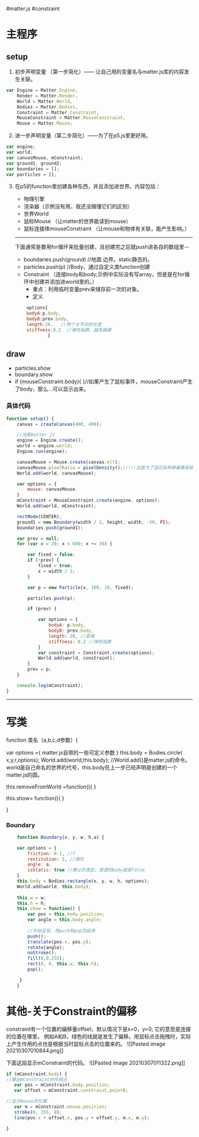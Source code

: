 #matter.js #constraint 

# 主程序
## setup
 1. 初步声明变量 （第一步简化）—— 让自己用的变量名与matter.js库的内容发生关联。
```js
var Engine = Matter.Engine,
    Render = Matter.Render,
    World = Matter.World,
    Bodies = Matter.Bodies,
    Constraint = Matter.Constraint,
    MouseConstraint = Matter.MouseConstraint,
    Mouse = Matter.Mouse;
```

 2. 进一步声明变量（第二步简化）——为了在p5.js里更好用。
 ```js
var engine;
var world;
var canvasMouse, mConstraint;
var ground1, ground2;
var boundaries = [];
var particles = [];
```
3. 在p5的function里创建各种东西，并且添加进世界。内容包括：
	 * 物理引擎
	 * 渲染器（示例没有用，我还没搞懂它们的区别）
	 * 世界World
	 * 鼠标Mouse （让matter的世界能读到mouse）
	 * 鼠标连接体mouseConstraint （让mouse和物体有关联，能产生影响。）

	---
	下面通常是要用for循环来批量创建，且创建完之后就push进各自的数组里--
	 * boundaries.push(ground) //地面 边界。static静态的。
	 * particles.push(p) //Body，通过自定义类function创建
	 * Constraint （连接body和body;示例中实际没有写array，但是是在for循环中创建并添加进world里的。）
		 * 重点：利用临时变量prev来储存前一次的对象。
		 * 定义
		 ``` js
		  options{ 
		  bodyA:p.body,		 
		  bodyB:prev.body,
		  length:20,   //两个关节间的长度
		  stiffness:0.2  //弹性指数，越高越硬
		  		  }
		```		

## draw 
 * particles.show
 * boundary.show
 * if (mouseConstraint.body){   }//如果产生了鼠标事件，mouseConstraint产生了body，那么…可以显示出来。

### 具体代码		
```js
function setup() {
    canvas = createCanvas(400, 400);

    //加载matter.js
    engine = Engine.create();
    world = engine.world;
    Engine.run(engine);

    canvasMouse = Mouse.create(canvas.elt);
    canvasMouse.pixelRatio = pixelDensity();//!!!这是为了适应各种屏幕像素精度的细节写法。pixelDensity()是p5自带的。
    World.add(world, canvasMouse);

    var options = {
        mouse: canvasMouse
    }
    mConstraint = MouseConstraint.create(engine, options);
    World.add(world, mConstraint);

    rectMode(CENTER);
    ground1 = new Boundary(width / 2, height, width, -50, PI);
    boundaries.push(ground1);

    var prev = null;
    for (var x = 20; x < 600; x += 30) {

        var fixed = false;
        if (!prev) {
            fixed = true;
            x = width / 2;
        }

        var p = new Particle(x, 100, 10, fixed);

        particles.push(p);

        if (prev) {

            var options = {
                bodyA: p.body,
                bodyB: prev.body,
                length: 20, //距离
                stiffness: 0.2 //弹性指数
            }
            var constraint = Constraint.create(options);
            World.add(world, constraint);
        }
        prev = p;
    }

    console.log(mConstraint);
}
```






---

# 写类

 function 类名（a,b,c,d参数）{

 var options ={ matter.js自带的一些可定义参数 }
 this.body = Bodies.circle( x,y,r,options);
 World.add(world,this.body); //World.add()是matter.js的命令。world是自己命名的世界的代号，this.body在上一步已经声明是创建的一个matter.js的圆。


 this.removeFromWorld =function(){ }

 this.show= function(){ }

 }
### Boundary
```js
	function Boundary(x, y, w, h,a) {

	var options = {
		friction: 0.1, //f
		restitution: 1, //弹性
		angle: a,
		isStatic: true //静止的类型。普通的body就是false
	}
	this.body = Bodies.rectangle(x, y, w, h, options);
	World.add(world, this.body);
	
	this.w = w;
	this.h = h;
	this.show = function() {
		var pos = this.body.position;
		var angle = this.body.angle;
		
		//开始呈现，用push和pop包起来
		push(); 
		translate(pos.x, pos.y);
		rotate(angle);
		noStroke();
		fill(0,0,255);
		rect(0, 0, this.w, this.h);
		pop();

	 }
	}

```
	 
 # 其他-关于Constraint的偏移
 constraint有一个位置的偏移量offset，默认情况下是x=0，y=0;
 它的意思是连接的位置在哪里。
 例如A和B，绿色的线就是发生了偏移。用鼠标点击拖拽时，实际上产生作用的点也是根据当时鼠标点击的位置来的。
 ![[Pasted image 20210307010844.png]]


下面这段显示mConstraint的代码。
 ![[Pasted image 20210307011322.png]]
 ```js
 if (mConstraint.body) {
 //算出mConstraint的作用点
	var pos = mConstraint.body.position;
	var offset = mConstraint.constraint.pointB;

 //显示mouse的位置。
	var m = mConstraint.mouse.position;
	stroke(0, 255, 0);
	line(pos.x + offset.x, pos.y + offset.y, m.x, m.y);

}
```